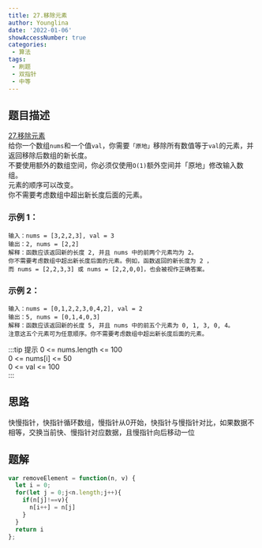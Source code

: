 ```yaml
---
title: 27.移除元素
author: Younglina
date: '2022-01-06'
showAccessNumber: true
categories:
 - 算法
tags:
 - 刷题
 - 双指针
 - 中等
---
```

## 题目描述
[27.移除元素](https://leetcode-cn.com/problems/remove-element/)  
给你一个数组`nums`和一个值`val`，你需要`「原地」`移除所有数值等于`val`的元素，并返回移除后数组的新长度。  
不要使用额外的数组空间，你必须仅使用`O(1)`额外空间并「原地」修改输入数组。  
元素的顺序可以改变。  
你不需要考虑数组中超出新长度后面的元素。

### 示例 1：
```
输入：nums = [3,2,2,3], val = 3  
输出：2, nums = [2,2]  
解释：函数应该返回新的长度 2, 并且 nums 中的前两个元素均为 2。
你不需要考虑数组中超出新长度后面的元素。例如，函数返回的新长度为 2 ，
而 nums = [2,2,3,3] 或 nums = [2,2,0,0]，也会被视作正确答案。
```

### 示例 2：
```
输入：nums = [0,1,2,2,3,0,4,2], val = 2  
输出：5, nums = [0,1,4,0,3]  
解释：函数应该返回新的长度 5, 并且 nums 中的前五个元素为 0, 1, 3, 0, 4。
注意这五个元素可为任意顺序。你不需要考虑数组中超出新长度后面的元素。
```

:::tip 提示
0 <= nums.length <= 100  
0 <= nums[i] <= 50  
0 <= val <= 100  
:::

## 思路
快慢指针，快指针循环数组，慢指针从0开始，快指针与慢指针对比，如果数据不相等，交换当前快、慢指针对应数据，且慢指针向后移动一位
## 题解
```javascript
var removeElement = function(n, v) {
  let i = 0;
  for(let j = 0;j<n.length;j++){
    if(n[j]!==v){
      n[i++] = n[j]
    }
  }
  return i
};
```